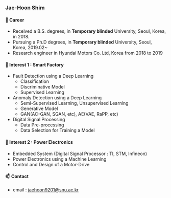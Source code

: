 ### Jae-Hoon Shim

#### 🔭 Career
* Received a B.S. degrees, in **Temporary blinded** University, Seoul, Korea, in 2018.
* Pursuing a Ph.D degrees, in **Temporary blinded** University, Seoul, Korea, 2019.02~
* Research engineer in Hyundai Motors Co. Ltd, Korea from 2018 to 2019

#### 🌱 Interest 1 : Smart Factory
  * Fault Detection using a Deep Learning
    * Classification
    * Discriminative Model 
    * Supervised Learning
  * Anomaly Detection using a Deep Learning
    * Semi-Supervised Learning, Unsupervised Learning
    * Generative Model
    * GAN(AC-GAN, SGAN, etc), AE(VAE, RaPP, etc)
  * Digital Signal Processing
    * Data Pre-processing
    * Data Selection for Training a Model
    
#### 🌱 Interest 2 : Power Electronics
  * Embedded System (Digital Signal Processor : TI, STM, Infineon)
  * Power Electronics using a Machine Learning
  * Control and Design of a Motor-Drive
        
#### 📫 Contact
* email : jaehoon9201@snu.ac.kr
